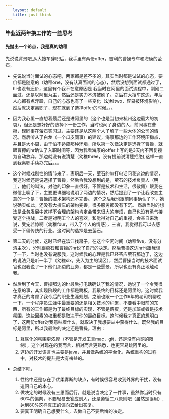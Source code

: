 ```yaml
---
　　layout: default
　　title: just think
---
```


### 毕业近两年换工作的一些思考

#### 先抛出一个论点，我是真的幼稚

先说说背景吧,从大搜车辞职后，我手里有两份offer，吉利的曹操专车和海康的萤石，
- 先说说当时面试的心态吧，两家都是差不多的，其实当时都是试试的心态，要价都是随意的（幼稚one，没有认真面试的心态），然后没想到面试都通过了，hr也没有还价，这里有个我不在意原因是 我当时在阿里的面试流程中，刚刚二面过，还是以阿里为主，然后还是实力不济被刷了。之后在大搜车这边，年后人心都有点浮躁，自己的心态也有了一些变化（幼稚two，容易被环境影响），然后就决定离职了，现在就到了选择offer的时候。。。
- 因为我心里一直想着最后还是进阿里的（这个也是当初来杭州这边最大的初衷），但还是想好好的选择下一份工作，当时也问了身边的人，前同事在曹擦，现同事在萤石实习过，主要还是从这两个人了解了一些大体的公司的情况。然后听从了白龙（一个瓜皮同事）的建议，海康那边的工作环境压抑点，并且是大小周，由于怕不适应那种环境，所以第一次做决定是选择了曹操，就跟曹擦的hr确认了入职时间等，因为我看海康的offer上写的是3天内不回复视为自动放弃，那边就没有说清楚（幼稚three，没有提前说清楚拒绝),这样一直到我离职手续办完后。。。
- 这个时候戏剧性的情节来了，离职后一天，萤石的hr打电话问我这边的情况，我这时候还是说选择了曹操，然后令我没想到的是，萤石的技术负责人（明工，他们的叫法，对他的印象一直很好，不管是技术和生活，很敬佩）跟我在微信上聊了下，主要更详细地说明了两边的情况，然后提到了一个让我改变主意的一个是：曹操的技术架构还不完善。 这个之后我也跟前同事确认了下，她说确实如此，还没有大搜车的架构完善，很多服务都没有下沉。 然后当时的想法是业务发展中这样不合理的架构肯定会带来很大的麻烦，自己也没有勇气接受这个挑战，二者是对明工个人的喜欢，和觉得对自己的重视，会亲自来劝说，受宠若惊啊（幼稚four，带入了个人的情感），三者，我觉得我可以去感受一下偏传统的行业。这时间的选择是去萤石。
- 第二天的时候，这时已经在滨江找房子，在这个空闲时间（幼稚five，没有分清主次），分别跟萤石和曹操的hr说了自己的决定。然后曹操这边hr也跟我谈了一下，当时也没有说服我，这时候我的心理是我已经答应萤石那边了，这边的说法只是听一半了（幼稚six，先入为主的误区），然后曹操当时的技术面试官也跟我说了一下他们那边的业务，都是一些愿景，所以也没有真正地触动我。
- 然后到了今天，曹操那边的hr最后打电话确认了我的情况，她说了一个令我很在意的事，其实现阶段的工作都是跳板，我最终的目标还是阿里的。这时候我才真正的考虑了我今后的职业生涯规划，之前也跟一个工作6年的老司机聊过一下，一个程序员生涯中最重要的还是相关技术的积累，不要看中眼前的东西，所有的工作都是为了最终目标的实现，不管是薪资，还是加班或者是技术氛围，这些因素的权重都是取决于你的最终目标。这时候我才真正的想明白了，这两份offer对我意味着什么，就取决于我想要从中获得什么。既然我的目标是阿里，所以我最终的决定还是曹操。理由：
    1. 互联化的氛围更浓厚（不管是开发工具mac，git，还是没有内网的限制），这个对现在的我而言，相对而言更熟悉，也更容易跳阿里的。 
    2. 这边的开发语言也主要是java，并且做系统的平台化，系统重构的过程中，对技术的提升是大有裨益的。

- 总结下吧，
    1. 性格中还是存在了优柔寡断的缺点，有时候很容易收到外界的干扰，没有追问自己的本心。
    2. 做决定的时候没有三思而后行，就是说当决定了一件事，虽然你当时只有60%的偏向，不要轻易去答应别人，还是遵循二八原则吧（虽然是误用）,达到80%这样真正的偏向去给出答复。
    3. 要真正明确自己想要什么，去做自己不要后悔的决定。


